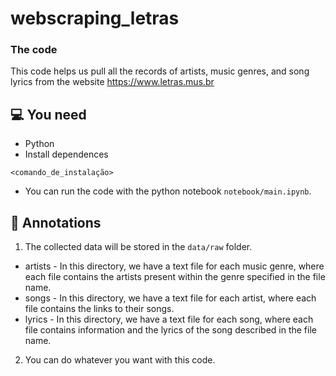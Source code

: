 # webscraping_letras

### The code

This code helps us pull all the records of artists, music genres, and song lyrics from the website https://www.letras.mus.br

## 💻 You need

* Python
* Install dependences

```
<comando_de_instalação>
```
* You can run the code with the python notebook `notebook/main.ipynb`.

##  📝 Annotations

1. The collected data will be stored in the `data/raw` folder.

* artists -  In this directory, we have a text file for each music genre, where each file contains the artists present within the genre specified in the file name.
* songs - In this directory, we have a text file for each artist, where each file contains the links to their songs.
* lyrics - In this directory, we have a text file for each song, where each file contains information and the lyrics of the song described in the file name.

2. You can do whatever you want with this code.


